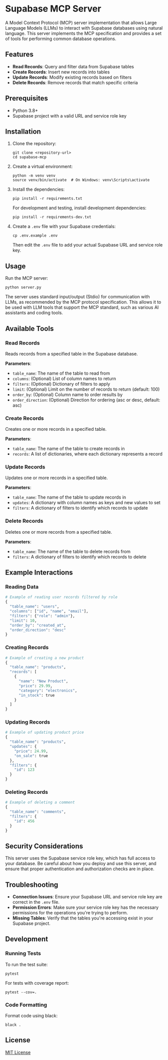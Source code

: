 # Supabase MCP Server

A Model Context Protocol (MCP) server implementation that allows Large Language Models (LLMs) to interact with Supabase databases using natural language. This server implements the MCP specification and provides a set of tools for performing common database operations.

## Features

- **Read Records**: Query and filter data from Supabase tables
- **Create Records**: Insert new records into tables
- **Update Records**: Modify existing records based on filters
- **Delete Records**: Remove records that match specific criteria

## Prerequisites

- Python 3.8+
- Supabase project with a valid URL and service role key

## Installation

1. Clone the repository:
   ```
   git clone <repository-url>
   cd supabase-mcp
   ```

2. Create a virtual environment:
   ```
   python -m venv venv
   source venv/bin/activate  # On Windows: venv\Scripts\activate
   ```

3. Install the dependencies:
   ```
   pip install -r requirements.txt
   ```

   For development and testing, install development dependencies:
   ```
   pip install -r requirements-dev.txt
   ```

4. Create a `.env` file with your Supabase credentials:
   ```
   cp .env.example .env
   ```
   Then edit the `.env` file to add your actual Supabase URL and service role key.

## Usage

Run the MCP server:

```
python server.py
```

The server uses standard input/output (Stdio) for communication with LLMs, as recommended by the MCP protocol specification. This allows it to be used with LLM tools that support the MCP standard, such as various AI assistants and coding tools.

## Available Tools

### Read Records
Reads records from a specified table in the Supabase database.

**Parameters**:
- `table_name`: The name of the table to read from
- `columns`: (Optional) List of column names to return
- `filters`: (Optional) Dictionary of filters to apply
- `limit`: (Optional) Limit on the number of records to return (default: 100)
- `order_by`: (Optional) Column name to order results by
- `order_direction`: (Optional) Direction for ordering (asc or desc, default: asc)

### Create Records
Creates one or more records in a specified table.

**Parameters**:
- `table_name`: The name of the table to create records in
- `records`: A list of dictionaries, where each dictionary represents a record

### Update Records
Updates one or more records in a specified table.

**Parameters**:
- `table_name`: The name of the table to update records in
- `updates`: A dictionary with column names as keys and new values to set
- `filters`: A dictionary of filters to identify which records to update

### Delete Records
Deletes one or more records from a specified table.

**Parameters**:
- `table_name`: The name of the table to delete records from
- `filters`: A dictionary of filters to identify which records to delete

## Example Interactions

### Reading Data
```python
# Example of reading user records filtered by role
{
  "table_name": "users",
  "columns": ["id", "name", "email"],
  "filters": {"role": "admin"},
  "limit": 10,
  "order_by": "created_at",
  "order_direction": "desc"
}
```

### Creating Records
```python
# Example of creating a new product
{
  "table_name": "products",
  "records": [
    {
      "name": "New Product",
      "price": 29.99,
      "category": "electronics",
      "in_stock": true
    }
  ]
}
```

### Updating Records
```python
# Example of updating product price
{
  "table_name": "products",
  "updates": {
    "price": 24.99,
    "on_sale": true
  },
  "filters": {
    "id": 123
  }
}
```

### Deleting Records
```python
# Example of deleting a comment
{
  "table_name": "comments",
  "filters": {
    "id": 456
  }
}
```

## Security Considerations

This server uses the Supabase service role key, which has full access to your database. Be careful about how you deploy and use this server, and ensure that proper authentication and authorization checks are in place.

## Troubleshooting

- **Connection Issues**: Ensure your Supabase URL and service role key are correct in the `.env` file.
- **Permission Errors**: Make sure your service role key has the necessary permissions for the operations you're trying to perform.
- **Missing Tables**: Verify that the tables you're accessing exist in your Supabase project.

## Development

### Running Tests

To run the test suite:

```
pytest
```

For tests with coverage report:

```
pytest --cov=.
```

### Code Formatting

Format code using black:

```
black .
```

## License

[MIT License](LICENSE)

